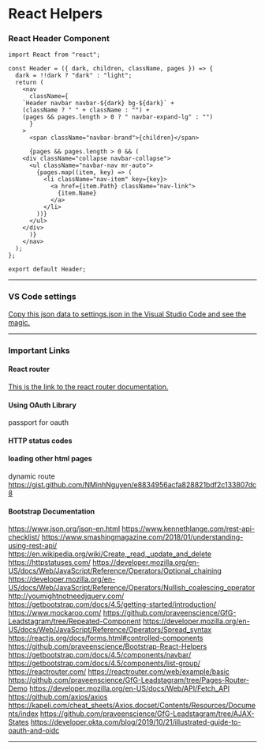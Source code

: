 # React Helpers


### React Header Component

	import React from "react";

	const Header = ({ dark, children, className, pages }) => {
	  dark = !!dark ? "dark" : "light";
	  return (
	    <nav
	      className={
		`Header navbar navbar-${dark} bg-${dark}` +
		(className ? " " + className : "") +
		(pages && pages.length > 0 ? " navbar-expand-lg" : "")
	      }
	    >
	      <span className="navbar-brand">{children}</span>

	      {pages && pages.length > 0 && (
		<div className="collapse navbar-collapse">
		  <ul className="navbar-nav mr-auto">
		    {pages.map((item, key) => (
		      <li className="nav-item" key={key}>
		        <a href={item.Path} className="nav-link">
		          {item.Name}
		        </a>
		      </li>
		    ))}
		  </ul>
		</div>
	      )}
	    </nav>
	  );
	};

	export default Header;
	
***

### VS Code settings

[Copy this json data to settings.json in the Visual Studio Code and see the magic.](https://gist.github.com/kshtj24/ee8fdd8801822a44c9509e9cc06eab93)

***

### Important Links

#### React router
[This is the link to the react router documentation.](https://reactrouter.com/web/guides/quick-start)
#### Using OAuth Library
passport for oauth
#### HTTP status codes

#### loading other html pages
dynamic route https://gist.github.com/NMinhNguyen/e8834956acfa828821bdf2c133807dc8 
#### Bootstrap Documentation

https://www.json.org/json-en.html
https://www.kennethlange.com/rest-api-checklist/
https://www.smashingmagazine.com/2018/01/understanding-using-rest-api/
https://en.wikipedia.org/wiki/Create,_read,_update_and_delete
https://httpstatuses.com/
https://developer.mozilla.org/en-US/docs/Web/JavaScript/Reference/Operators/Optional_chaining
https://developer.mozilla.org/en-US/docs/Web/JavaScript/Reference/Operators/Nullish_coalescing_operator
http://youmightnotneedjquery.com/
https://getbootstrap.com/docs/4.5/getting-started/introduction/
https://www.mockaroo.com/
https://github.com/praveenscience/GfG-Leadstagram/tree/Repeated-Component
https://developer.mozilla.org/en-US/docs/Web/JavaScript/Reference/Operators/Spread_syntax
https://reactjs.org/docs/forms.html#controlled-components
https://github.com/praveenscience/Bootstrap-React-Helpers
https://getbootstrap.com/docs/4.5/components/navbar/
https://getbootstrap.com/docs/4.5/components/list-group/
https://reactrouter.com/
https://reactrouter.com/web/example/basic
https://github.com/praveenscience/GfG-Leadstagram/tree/Pages-Router-Demo
https://developer.mozilla.org/en-US/docs/Web/API/Fetch_API
https://github.com/axios/axios
https://kapeli.com/cheat_sheets/Axios.docset/Contents/Resources/Documents/index
https://github.com/praveenscience/GfG-Leadstagram/tree/AJAX-States
https://developer.okta.com/blog/2019/10/21/illustrated-guide-to-oauth-and-oidc
***
